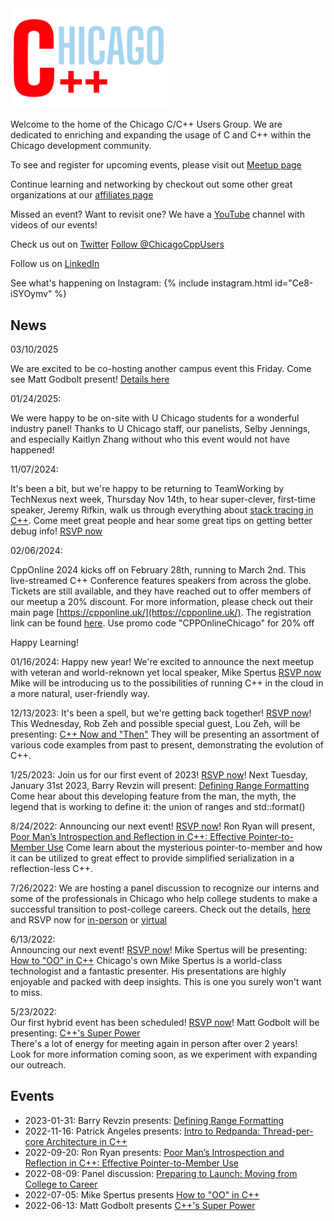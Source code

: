 <link rel="apple-touch-icon" sizes="180x180" href="apple-touch-icon.png">
<link rel="icon" type="image/png" sizes="32x32" href="favicon-32x32.png">
<link rel="icon" type="image/png" sizes="16x16" href="favicon-16x16.png">
<link rel="manifest" href="site.webmanifest">
<link rel="mask-icon" href="safari-pinned-tab.svg" color="#5bbad5">
<meta name="msapplication-TileColor" content="#da532c">
<meta name="theme-color" content="#ffffff">

<img src='ChicagoC++.png' width='50%' height='50%'>

Welcome to the home of the Chicago C/C++ Users Group. We are dedicated to enriching and expanding the usage of C and C++ within the Chicago development community.

To see and register for upcoming events, please visit out [Meetup page](https://www.meetup.com/Chicago-C-CPP-Users-Group)

Continue learning and networking by checkout out some other great organizations at our [affiliates page](./affiliates.md)

Missed an event? Want to revisit one? We have a [YouTube](https://www.youtube.com/@chicagocpp/featured) channel with videos of our events!

Check us out on [Twitter](https://twitter.com/ChicagoCppUsers)
<a href="https://twitter.com/ChicagoCppUsers?ref_src=twsrc%5Etfw" class="twitter-follow-button" data-show-count="false">Follow @ChicagoCppUsers</a>

Follow us on [LinkedIn](https://www.linkedin.com/company/chicago-cpp-users/about/)
<script src="https://platform.linkedin.com/in.js" type="text/javascript"> lang: en_US</script>
<script type="IN/FollowCompany" data-id="81519441" data-counter="none"></script>

See what's happening on Instagram:
{% include instagram.html id="Ce8-iSYOymv" %}

## News

03/10/2025

We are excited to be co-hosting another campus event this Friday. Come see Matt Godbolt present! [Details here](events/2025-03-14.md)


01/24/2025:

We were happy to be on-site with U Chicago students for a wonderful industry panel! Thanks to U Chicago staff, our panelists, Selby Jennings, and especially Kaitlyn Zhang without who this event would not have happened!


11/07/2024:

It's been a bit, but we're happy to be returning to TeamWorking by TechNexus next week, Thursday Nov 14th, to hear super-clever, first-time speaker, Jeremy Rifkin, walk us through everything about [stack tracing in C++](events/2024-11.md).
Come meet great people and hear some great tips on getting better debug info!
[RSVP now](https://www.meetup.com/chicago-c-cpp-users-group/events/304442574/)

02/06/2024:

CppOnline 2024 kicks off on February 28th, running to March 2nd. This live-streamed C++ Conference features speakers from across the globe. Tickets are still available, and they have reached out to offer members of our meetup a 20% discount. 
For more information, please check out their main page [https://cpponline.uk/](https://cpponline.uk/). 
The registration link can be found [here](https://cpponline.uk/registration). 
Use promo code "CPPOnlineChicago" for 20% off

Happy Learning!

01/16/2024:
Happy new year! We're excited to announce the next meetup with veteran and world-reknown yet local speaker, Mike Spertus
[RSVP now](https://www.meetup.com/chicago-c-cpp-users-group/events/298599892/)
Mike will be introducing us to the possibilities of running C++ in the cloud in a more natural, user-friendly way.

12/13/2023:
It's been a spell, but we're getting back together! [RSVP now](https://www.meetup.com/chicago-c-cpp-users-group/events/297786759/)!
This Wednesday, Rob Zeh and possible special guest, Lou Zeh, will be presenting: [C++ Now and "Then"](events/2023-12)
They will be presenting an assortment of various code examples from past to present, demonstrating the evolution of C++.
 
1/25/2023:
Join us for our first event of 2023! [RSVP now](https://www.meetup.com/chicago-c-cpp-users-group/events/291196508/)!
Next Tuesday, January 31st 2023, Barry Revzin will present: [Defining Range Formatting](events/2023-01)
Come hear about this developing feature from the man, the myth, the legend that is working to define it: the union of ranges and std::format()
 
8/24/2022:
Announcing our next event! [RSVP now](https://www.meetup.com/chicago-c-cpp-users-group/events/288020086/)!
Ron Ryan will present, [Poor Man’s Introspection and Reflection in C++: Effective Pointer-to-Member Use](events/2022-09)
Come learn about the mysterious pointer-to-member and how it can be utilized to great effect to provide simplified serialization in a reflection-less C++.

7/26/2022:
We are hosting a panel discussion to recognize our interns and some of the professionals in Chicago who help college students to make a successful transition to post-college careers.
Check out the details, [here](events/2022-08) and RSVP now for [in-person](https://www.meetup.com/chicago-c-cpp-users-group/events/287439990/) or [virtual](https://www.meetup.com/chicago-c-cpp-users-group/events/287440046/)

6/13/2022:  
Announcing our next event! [RSVP now](https://www.meetup.com/Chicago-C-CPP-Users-Group/events/)! Mike Spertus will be presenting: [How to "OO" in C++](events/2022-07)
Chicago's own Mike Spertus is a world-class technologist and a fantastic presenter. His presentations are highly enjoyable and packed with deep insights. This is one you surely won't want to miss.

5/23/2022:  
Our first hybrid event has been scheduled! [RSVP now](https://www.meetup.com/Chicago-C-CPP-Users-Group/events/286101553)! Matt Godbolt will be presenting: [C++'s Super Power](events/2022-06)  
There's a lot of energy for meeting again in person after over 2 years!  
Look for more information coming soon, as we experiment with expanding our outreach.


## Events

* 2023-01-31: Barry Revzin presents: [Defining Range Formatting](events/2023-01)
* 2022-11-16: Patrick Angeles presents: [Intro to Redpanda: Thread-per-core Architecture in C++](events/2022-11)
* 2022-09-20: Ron Ryan presents: [Poor Man’s Introspection and Reflection in C++: Effective Pointer-to-Member Use](events/2022-09)
* 2022-08-09: Panel discussion: [Preparing to Launch: Moving from College to Career](events/2022-08)
* 2022-07-05: Mike Spertus presents [How to "OO" in C++](events/2022-07)
* 2022-06-13: Matt Godbolt presents [C++'s Super Power](events/2022-06)

<script async src="//www.instagram.com/embed.js"></script>
<script async src="https://platform.twitter.com/widgets.js" charset="utf-8"></script>


